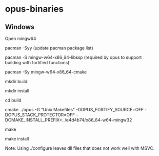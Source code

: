 # opus-binaries

## Windows

Open mingw64

pacman -Syy (update pacman package list)

pacman -S mingw-w64-x86_64-libssp (required by opus to support building with fortified functions)

pacman -Sy mingw-w64-x86_64-cmake

mkdir build

mkdir install

cd build

cmake ../opus -G "Unix Makefiles" -DOPUS_FORTIFY_SOURCE=OFF -DOPUS_STACK_PROTECTOR=OFF -DCMAKE_INSTALL_PREFIX=../e4d4b74/x86_64-w64-mingw32

make

make install


Note: Using ./configure leaves dll files that does not work well with MSVC.
